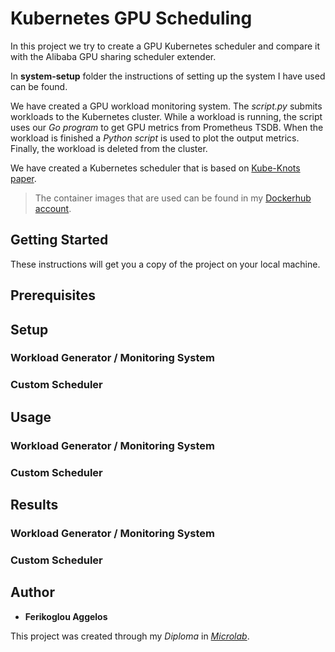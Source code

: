 # Kubernetes GPU Scheduling

In this project we try to create a GPU Kubernetes scheduler and compare it with the Alibaba GPU sharing scheduler extender.

In __system-setup__ folder the instructions of setting up the system I have used can be found.

We have created a GPU workload monitoring system. The *script.py* submits workloads to the Kubernetes cluster. While a workload is running, the script uses our *Go program* to get GPU metrics from Prometheus TSDB. When the workload is finished a *Python script* is used to plot the output metrics. Finally, the workload is deleted from the cluster.

We have created a Kubernetes scheduler that is based on [Kube-Knots paper](docs/papers).

> The container images that are used can be found in my [Dockerhub account](https://hub.docker.com/search?q=aferikoglou&type=image).


## Getting Started

These instructions will get you a copy of the project on your local machine.

## Prerequisites


## Setup

### Workload Generator / Monitoring System


### Custom Scheduler


## Usage

### Workload Generator / Monitoring System


### Custom Scheduler


## Results

### Workload Generator / Monitoring System


### Custom Scheduler


## Author

* **Ferikoglou Aggelos**

This project was created through my *Diploma* in *[Microlab](https://microlab.ntua.gr/)*.

